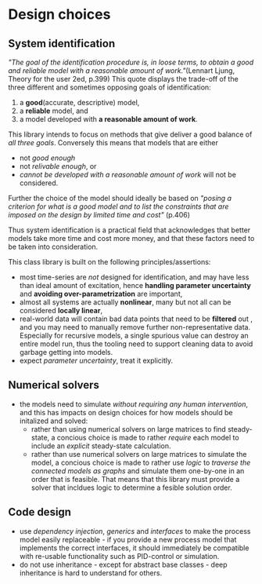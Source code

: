 # Design choices 

## System identification

*"The goal of the identification procedure is, in loose terms, to obtain a good and reliable model with a reasonable amount of work."*(Lennart Ljung, Theory for the user 2ed, p.399)
This quote displays the trade-off of the three different and sometimes opposing goals of identification:
1. a **good**(accurate, descriptive) model,
2. a **reliable** model, and 
3. a model developed with **a reasonable amount of work**.

This library intends to focus on methods that give deliver a good balance of *all three goals*. 
Conversely this means that models that are either
- not *good enough* 
- not *relivable enough*, or
- *cannot be developed with a reasonable amount of work* 
will not be considered.

Further the choice of the model should ideally be based on 
*"posing a criterion for what is a good model and to list the constraints that are imposed on the design by limited time and cost"* (p.406)

Thus system identification is a practical field that acknowledges that better models take more time and cost more money, and that these factors need to be taken into consideration.

This class library is built on the following principles/assertions:
- most time-series are *not* designed for identification, and may have less than ideal amount of excitation, hence 
**handling parameter uncertainty** and **avoiding over-parametrization** are important,
- almost all systems are actually **nonlinear**, many but not all can be considered **locally linear**,
- real-world data will contain bad data points that need to be **filtered** out , and you may need to manually remove further non-representative data. 
Especially for recursive models, a single spurious value can destroy an entire model run, thus the tooling need to support cleaning data to avoid garbage getting into models.
- expect *parameter uncertainty*, treat it explicitly.


## Numerical solvers

- the models need to simulate *without requiring any human intervention*, and this has impacts on design choices
for how models should be initalized and solved:
	- rather than using numerical solvers on large matrices to find steady-state, a concious choice is 
made to rather *require* each model to include an *explicit* steady-state calculation. 
	- rather than use numerical solvers on large matrices to simulate the model, a concious choice is made
to rather use *logic* to *traverse the connected models as graphs* and simulate them one-by-one in an order that
is feasible. That means that this library must provide a solver that incldues 
logic to determine a fesible solution order. 

## Code design

- use *dependency injection*, *generics* and *interfaces* to make the process model easily replaceable - if you provide a new process model that implements the correct interfaces, it should immediately be compatible with re-usable functionality such as PID-control or simulation. 
- do not use inheritance - except for abstract base classes - deep inheritance is hard to understand for others.

